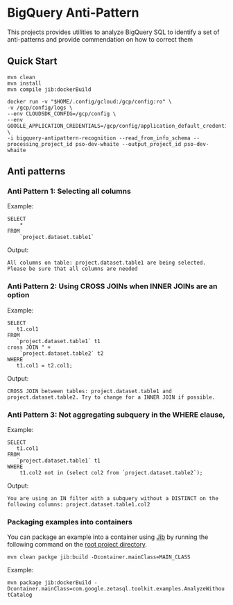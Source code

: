# BigQuery Anti-Pattern

This projects provides utilities to analyze BigQuery SQL to identify a set of 
anti-patterns and provide commendation on how to correct them

## Quick Start 
```
mvn clean
mvn install
mvn compile jib:dockerBuild

docker run -v "$HOME/.config/gcloud:/gcp/config:ro" \
-v /gcp/config/logs \
--env CLOUDSDK_CONFIG=/gcp/config \
--env GOOGLE_APPLICATION_CREDENTIALS=/gcp/config/application_default_credentials.json \
-i bigquery-antipattern-recognition --read_from_info_schema --processing_project_id pso-dev-whaite --output_project_id pso-dev-whaite
```
## Anti patterns
### Anti Pattern 1: Selecting all columns 
Example:
```
SELECT 
    * 
FROM 
    `project.dataset.table1`
```

Output: 
```
All columns on table: project.dataset.table1 are being selected. Please be sure that all columns are needed
```


### Anti Pattern 2: Using CROSS JOINs when INNER JOINs are an option
Example:
```
SELECT
   t1.col1
FROM 
   `project.dataset.table1` t1 
cross JOIN " +
    `project.dataset.table2` t2
WHERE
   t1.col1 = t2.col1;
```

Output:
```
CROSS JOIN between tables: project.dataset.table1 and project.dataset.table2. Try to change for a INNER JOIN if possible.
```

### Anti Pattern 3: Not aggregating subquery in the WHERE clause,
Example:
```
SELECT 
   t1.col1 
FROM 
   `project.dataset.table1` t1 
WHERE 
    t1.col2 not in (select col2 from `project.dataset.table2`);
```

Output:
```
You are using an IN filter with a subquery without a DISTINCT on the following columns: project.dataset.table1.col2
```


### Packaging examples into containers

You can package an example into a container
using [Jib](https://cloud.google.com/java/getting-started/jib)
by running the following command on the [root project directory](..).

`mvn clean packge jib:build -Dcontainer.mainClass=MAIN_CLASS`

Example:

`mvn package jib:dockerBuild -Dcontainer.mainClass=com.google.zetasql.toolkit.examples.AnalyzeWithoutCatalog`
